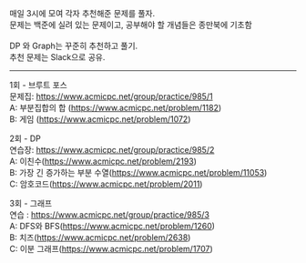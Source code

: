 매일 3시에 모여 각자 추천해준 문제를 풀자.</br>
문제는 백준에 실려 있는 문제이고, 공부해야 할 개념들은 종만북에 기초함
</br>
</br>
DP 와 Graph는 꾸준히 추천하고 풀기.</br>
추천 문제는 Slack으로 공유.</br>



<hr>

1회 - 브루트 포스</br>
문제집: https://www.acmicpc.net/group/practice/985/1</br>
A: 부분집합의 합 (https://www.acmicpc.net/problem/1182)</br>
B: 게임 (https://www.acmicpc.net/problem/1072)</br>


2회 - DP</br>
연습장: https://www.acmicpc.net/group/practice/985/2</br>
A: 이친수(https://www.acmicpc.net/problem/2193)</br>
B: 가장 긴 증가하는 부분 수열(https://www.acmicpc.net/problem/11053)</br>
C: 암호코드(https://www.acmicpc.net/problem/2011)</br>


3회 - 그래프</br>
연습 : https://www.acmicpc.net/group/practice/985/3</br>
A: DFS와 BFS(https://www.acmicpc.net/problem/1260)</br>
B: 치즈(https://www.acmicpc.net/problem/2638)</br>
C: 이분 그래프(https://www.acmicpc.net/problem/1707)</br>

</hr>

